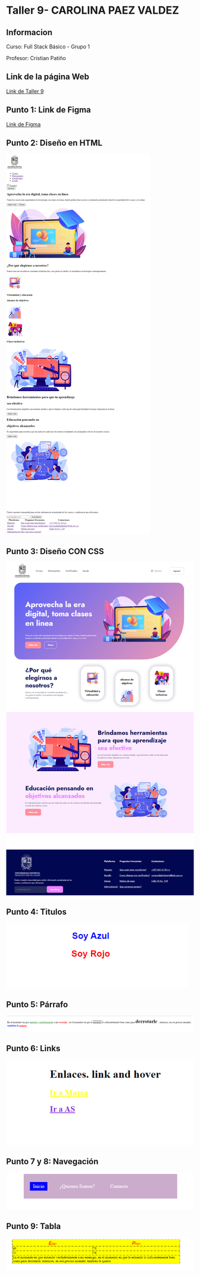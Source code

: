 <h1>Taller 9- CAROLINA PAEZ VALDEZ </h1>
<h2>Informacion</h2>
<p>Curso: Full Stack Básico - Grupo 1 </p>
<p>Profesor: Cristian Patiño </p>

<h2>Link de la página Web</h2>
<a href="https://caritopv.github.io/taller-9-full_stack/"> Link de Taller 9</a>

<h2>Punto 1: Link de Figma</h2>
<a href="https://www.figma.com/file/jb0bQ1Zv0CzF4BGL6q4sQn/Carolina-Paez-Valdez?type=design&node-id=4-511&mode=design&t=SMY2tWEwdV7ttyU5-0">Link de Figma</a>

<h2>Punto 2: Diseño en HTML</h2>
<img  src="./public/images/punto-2.png" alt="Punto 2">

<h2>Punto 3: Diseño CON CSS</h2>
<img  src="./public/images/punto-3.png" alt="Punto 3">

<h2>Punto 4: Titulos</h2>
<img  src="./public/images/punto-4.png" alt="Punto 4">

<h2>Punto 5: Párrafo</h2>
<img  src="./public/images/punto-5.png" alt="Punto 5">

<h2>Punto 6: Links</h2>
<img  src="./public/images/punto-6.png" alt="Punto 6">

<h2>Punto 7 y 8: Navegación</h2>
<img  src="./public/images/punto-7-8.png" alt="Punto 7-8">

<h2>Punto 9: Tabla</h2>
<img  src="./public/images/punto-9.png" alt="Punto 9">